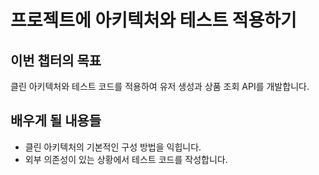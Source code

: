 # 프로젝트에 아키텍처와 테스트 적용하기

## 이번 챕터의 목표
클린 아키텍처와 테스트 코드를 적용하여 유저 생성과 상품 조회 API를 개발합니다.  

## 배우게 될 내용들
- 클린 아키텍처의 기본적인 구성 방법을 익힙니다.
- 외부 의존성이 있는 상황에서 테스트 코드를 작성합니다. 

